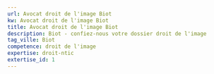 ```yaml
---
url: Avocat droit de l'image Biot
kw: Avocat droit de l'image Biot
title: Avocat droit de l'image Biot
description: Biot - confiez-nous votre dossier droit de l'image
tag_ville: Biot
competence: droit de l'image
expertise: droit-ntic
extertise_id: 1
---
```

